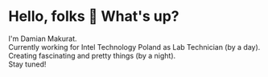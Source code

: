 <h1 align="left">Hello, folks 👋 What's up?</h1>
<p align="left">I'm Damian Makurat.<br>Currently working for Intel Technology Poland as Lab Technician (by a day).<br>Creating fascinating and pretty things (by a night).<br>Stay tuned!</p>
